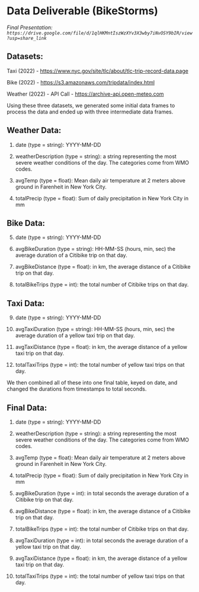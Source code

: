 # Data Deliverable (BikeStorms)

_Final Presentation: `https://drive.google.com/file/d/1qlHKMntIszWzXYv3X3wby7iNvOSY9bIR/view?usp=share_link`_

## Datasets:

Taxi (2022) - https://www.nyc.gov/site/tlc/about/tlc-trip-record-data.page

Bike (2022) - https://s3.amazonaws.com/tripdata/index.html

Weather (2022) - API Call - https://archive-api.open-meteo.com

Using these three datasets, we generated some initial data frames to process the data and ended up with three intermediate data frames.

## Weather Data:

1. date (type = string): YYYY-MM-DD

2. weatherDescription (type = string): a string representing the most severe weather conditions of the day. The categories come from WMO codes.

3. avgTemp (type = float): Mean daily air temperature at 2 meters above ground in Farenheit in New York City.

4. totalPrecip (type = float): Sum of daily precipitation in New York City in mm

## Bike Data:

5. date (type = string): YYYY-MM-DD

6. avgBikeDuration (type = string): HH-MM-SS (hours, min, sec) the average duration of a Citibike trip on that day.

7. avgBikeDistance (type = float): in km, the average distance of a Citibike trip on that day.

8. totalBikeTrips (type = int): the total number of Citibike trips on that day.

## Taxi Data:

9. date (type = string): YYYY-MM-DD

10. avgTaxiDuration (type = string): HH-MM-SS (hours, min, sec) the average duration of a yellow taxi trip on that day.

11. avgTaxiDistance (type = float): in km, the average distance of a yellow taxi trip on that day.

12. totalTaxiTrips (type = int): the total number of yellow taxi trips on that day.

We then combined all of these into one final table, keyed on date, and changed the durations from timestamps to total seconds.

## Final Data:

1. date (type = string): YYYY-MM-DD

2. weatherDescription (type = string): a string representing the most severe weather conditions of the day. The categories come from WMO codes.

3. avgTemp (type = float): Mean daily air temperature at 2 meters above ground in Farenheit in New York City.

4. totalPrecip (type = float): Sum of daily precipitation in New York City in mm

5. avgBikeDuration (type = int): in total seconds the average duration of a Citibike trip on that day.

6. avgBikeDistance (type = float): in km, the average distance of a Citibike trip on that day.

7. totalBikeTrips (type = int): the total number of Citibike trips on that day.

8. avgTaxiDuration (type = int): in total seconds the average duration of a yellow taxi trip on that day.

9. avgTaxiDistance (type = float): in km, the average distance of a yellow taxi trip on that day.

10. totalTaxiTrips (type = int): the total number of yellow taxi trips on that day.
